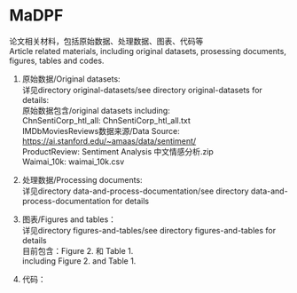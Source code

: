 # MaDPF
论文相关材料，包括原始数据、处理数据、图表、代码等  
Article related materials, including original datasets, prosessing documents, figures, tables and codes.  
  
1. 原始数据/Original datasets:  
   详见directory original-datasets/see directory original-datasets for details:  
      原始数据包含/original datasets including:   
      ChnSentiCorp_htl_all: ChnSentiCorp_htl_all.txt  
      IMDbMoviesReviews数据来源/Data Source: https://ai.stanford.edu/~amaas/data/sentiment/  
      ProductReview: Sentiment Analysis 中文情感分析.zip  
      Waimai_10k: waimai_10k.csv
  
2. 处理数据/Processing documents:  
   详见directory data-and-process-documentation/see directory data-and-process-documentation for details
  
3. 图表/Figures and tables：  
   详见directory figures-and-tables/see directory figures-and-tables for details  
   目前包含：Figure 2. 和 Table 1.  
   including Figure 2. and Table 1.  

  
4. 代码：
